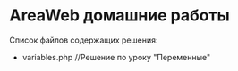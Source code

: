 # AreaWeb домашние работы

Список файлов содержащих решения:

- variables.php  //Решение по уроку "Переменные"
